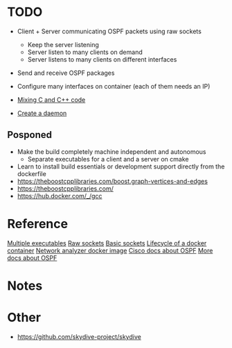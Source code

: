 # TODO

- Client + Server communicating OSPF packets using raw sockets
  - Keep the server listening
  - Server listen to many clients on demand
  - Server listens to many clients on different interfaces
- Send and receive OSPF packages

- Configure many interfaces on container (each of them needs an IP)
- [Mixing C and C++ code](https://isocpp.org/wiki/faq/mixing-c-and-cpp)
- [Create a daemon](http://www.microhowto.info/howto/cause_a_process_to_become_a_daemon_in_c.html)

## Posponed

- Make the build completely machine independent and autonomous
  - Separate executables for a client and a server on cmake
- Learn to install build essentials or development support directly from the dockerfile
- https://theboostcpplibraries.com/boost.graph-vertices-and-edges
- https://theboostcpplibraries.com/
- <https://hub.docker.com/_/gcc>

# Reference

[Multiple executables](https://stackoverflow.com/questions/14306642/adding-multiple-executables-in-cmake)
[Raw sockets](https://www.tenouk.com/Module43a.html)
[Basic sockets](https://www.geeksforgeeks.org/socket-programming-cc/)
[Lifecycle of a docker container](https://medium.com/@nagarwal/lifecycle-of-docker-container-d2da9f85959)
[Network analyzer docker image](https://github.com/jpcofr/netshoot)
[Cisco docs about OSPF](https://www.cisco.com/c/en/us/support/docs/ip/open-shortest-path-first-ospf/7039-1.html)
[More docs about OSPF](https://www.routeralley.com/guides/ospf.pdf)

# Notes

# Other

- <https://github.com/skydive-project/skydive>
